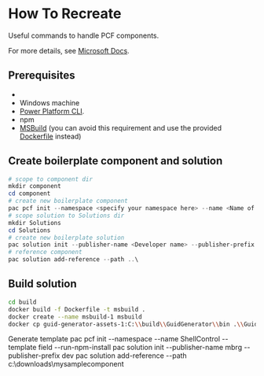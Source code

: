 # How To Recreate

Useful commands to handle PCF components.

For more details, see [Microsoft Docs](https://learn.microsoft.com/en-us/power-apps/developer/component-framework/create-custom-controls-using-pcf).

## Prerequisites 
- 
- Windows machine
- [Power Platform CLI](https://learn.microsoft.com/en-us/power-platform/developer/cli/introduction#update-power-platform-cli-for-windows). 
- npm
- [MSBuild](https://learn.microsoft.com/en-us/visualstudio/msbuild/msbuild?view=vs-2022) (you can avoid this requirement and use the provided [Dockerfile](./Dockerfile) instead)

## Create boilerplate component and solution

```powershell
# scope to component dir
mkdir component
cd component
# create new boilerplate component
pac pcf init --namespace <specify your namespace here> --name <Name of the code component> --template field --run-npm-install
# scope solution to Solutions dir
mkdir Solutions
cd Solutions
# create new boilerplate solution
pac solution init --publisher-name <Developer name> --publisher-prefix <Unique prefix, e.g. dev>
# reference component
pac solution add-reference --path ..\
```

## Build solution

```bash
cd build
docker build -f Dockerfile -t msbuild .
docker create --name msbuild-1 msbuild
docker cp guid-generator-assets-1:C:\\build\\GuidGenerator\\bin .\\GuidGenerator\bin
```


Generate template
pac pcf init --namespace <specify your namespace here> --name ShellControl --template field --run-npm-install
pac solution init --publisher-name mbrg --publisher-prefix dev
pac solution add-reference --path c:\downloads\mysamplecomponent